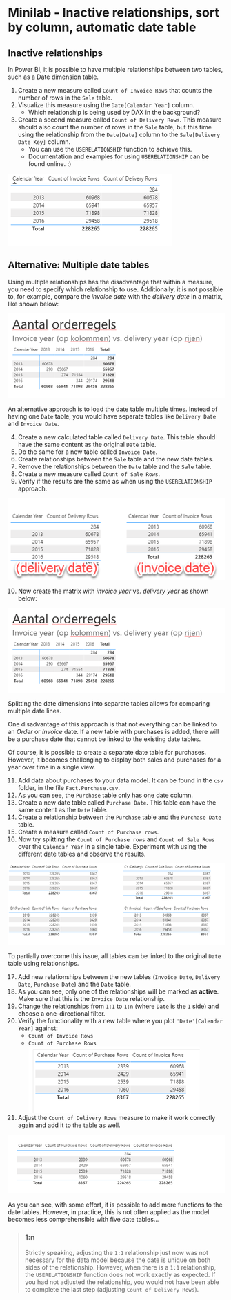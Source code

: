 # Minilab - Inactive relationships, sort by column, automatic date table

## Inactive relationships

In Power BI, it is possible to have multiple relationships between two tables, such as a Date dimension table.

1. Create a new measure called `Count of Invoice Rows` that counts the number of rows in the `Sale` table.
1. Visualize this measure using the `Date[Calendar Year]` column.
   * Which relationship is being used by DAX in the background?
1. Create a second measure called `Count of Delivery Rows`. This measure should also count the number of rows in the `Sale` table, but this time using the relationship from the `Date[Date]` column to the `Sale[Delivery Date Key]` column.
   * You can use the `USERELATIONSHIP` function to achieve this.
   * Documentation and examples for using `USERELATIONSHIP` can be found online. :)

![Count examples with different relationships](img/count-userelationship.png)

## Alternative: Multiple date tables

Using multiple relationships has the disadvantage that within a measure, you need to specify which relationship to use. Additionally, it is not possible to, for example, compare the *invoice date* with the *delivery date* in a matrix, like shown below:

![Invoice vs. delivery years](img/invoice-vs-delivery-voorbeeld.png)

An alternative approach is to load the date table multiple times. Instead of having one `Date` table, you would have separate tables like `Delivery Date` and `Invoice Date`.

4. Create a new calculated table called `Delivery Date`. This table should have the same content as the original `Date` table.
1. Do the same for a new table called `Invoice Date`.
1. Create relationships between the `Sale` table and the new date tables.
1. Remove the relationships between the `Date` table and the `Sale` table.
1. Create a new measure called `Count of Sale Rows`.
1. Verify if the results are the same as when using the `USERELATIONSHIP` approach.

![Delivery date and invoice date in two tables](img/delivery-date-invoice-date-two-tables.png)

10. Now create the matrix with *invoice year* vs. *delivery year* as shown below:

![Invoice vs. delivery years](img/invoice-vs-delivery-voorbeeld.png)

Splitting the date dimensions into separate tables allows for comparing multiple date lines.

One disadvantage of this approach is that not everything can be linked to an *Order* or *Invoice* date. If a new table with purchases is added, there will be a purchase date that cannot be linked to the existing date tables.

Of course, it is possible to create a separate date table for purchases. However, it becomes challenging to display both sales and purchases for a year over time in a single view.

11. Add data about purchases to your data model. It can be found in the `csv` folder, in the file `Fact.Purchase.csv`.
1. As you can see, the `Purchase` table only has one date column.
1. Create a new date table called `Purchase Date`. This table can have the same content as the `Date` table.
1. Create a relationship between the `Purchase` table and the `Purchase Date` table.
1. Create a measure called `Count of Purchase rows`.
1. Now try splitting the `Count of Purchase rows` and `Count of Sale Rows` over the `Calendar Year` in a single table. Experiment with using the different date tables and observe the results.

![Various examples of date tables](img/diverse-datumtabellen-resultaten.png)

To partially overcome this issue, all tables can be linked to the original `Date` table using relationships.

17. Add new relationships between the new tables (`Invoice Date`, `Delivery Date`, `Purchase Date`) and the `Date` table.
1. As you can see, only one of the relationships will be marked as **active**. Make sure that this is the `Invoice Date` relationship.
1. Change the relationships from `1:1` to `1:n` (where `Date` is the `1` side) and choose a one-directional filter.
1. Verify the functionality with a new table where you plot `'Date'[Calendar Year]` against:
   * `Count of Invoice Rows`
   * `Count of Purchase Rows`  
   ![Correct splitting of invoice and purchase rows](img/correcte-uitsplitsing-invoice-purchase.png)
1. Adjust the `Count of Delivery Rows` measure to make it work correctly again and add it to the table as well.

![Final result - everything in one view](img/eindresultaat.png)

As you can see, with some effort, it is possible to add more functions to the date tables. However, in practice, this is not often applied as the model becomes less comprehensible with five date tables...

> ### 1:n
> 
> Strictly speaking, adjusting the `1:1` relationship just now was not necessary for the data model because the date is unique on both sides of the relationship. However, when there is a `1:1` relationship, the `USERELATIONSHIP` function does not work exactly as expected. If you had not adjusted the relationship, you would not have been able to complete the last step (adjusting `Count of Delivery Rows`).